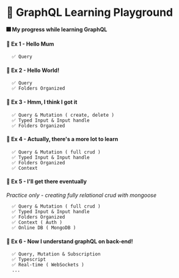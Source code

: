 # 🎇 GraphQL Learning Playground
**🎆 My progress while learning GraphQL**

#### 🥚 Ex 1 - Hello Mum 
```null
  ✅ Query
```

#### 🥚 Ex 2 - Hello World!
```null
  ✅ Query
  ✅ Folders Organized
```

#### 🐣 Ex 3 - Hmm, I think I got it
```null
  ✅ Query & Mutation ( create, delete )
  ✅ Typed Input & Input handle
  ✅ Folders Organized
```

#### 🐣 Ex 4 - Actually, there's a more lot to learn
```null
  ✅ Query & Mutation ( full crud )
  ✅ Typed Input & Input handle
  ✅ Folders Organized
  ✅ Context 
```

#### 🐤 Ex 5 - I'll get there eventually
*Practice only - creating fully relational crud with mongoose* 
```null
  ✅ Query & Mutation ( full crud )
  ✅ Typed Input & Input handle
  ✅ Folders Organized
  ✅ Context ( Auth )
  ✅ Online DB ( MongoDB )
```

#### 🐤 Ex 6 - Now I understand graphQL on back-end!
```null
  ✅ Query, Mutation & Subscription
  ✅ Typescript
  ✅ Real-time ( WebSockets )
  ...
```


